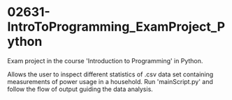 # 02631-IntroToProgramming_ExamProject_Python
Exam project in the course 'Introduction to Programming' in Python.

Allows the user to inspect different statistics of .csv data set containing measurements of power usage in a household.
Run 'mainScript.py' and follow the flow of output guiding the data analysis.
